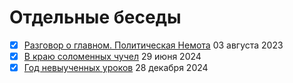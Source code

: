 # Отдельные беседы

- [x] [Разговор о главном. Политическая Немота](2023_08_03_SE01_polit_nemota.md) 03 августа 2023
- [x] [В краю соломенных чучел](2024_06_29_SE02_straw_man.md) 29 июня 2024
- [x] [Год невыученных уроков](2024_12_28_SE03_year2024.md) 28 декабря 2024
